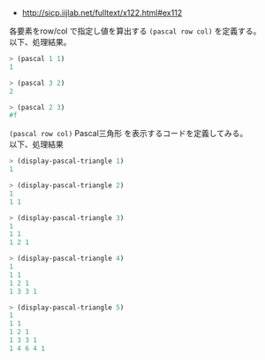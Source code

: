 * http://sicp.iijlab.net/fulltext/x122.html#ex112

各要素をrow/col で指定し値を算出する `(pascal row col)` を定義する。  
以下、処理結果。

```scheme
> (pascal 1 1)
1

> (pascal 3 2)
2

> (pascal 2 3)
#f
```

`(pascal row col)` Pascal三角形 を表示するコードを定義してみる。  
以下、処理結果

```scheme
> (display-pascal-triangle 1)
1 

> (display-pascal-triangle 2)
1 
1 1 

> (display-pascal-triangle 3)
1 
1 1 
1 2 1 

> (display-pascal-triangle 4)
1 
1 1 
1 2 1 
1 3 3 1 

> (display-pascal-triangle 5)
1 
1 1 
1 2 1 
1 3 3 1 
1 4 6 4 1 
```
